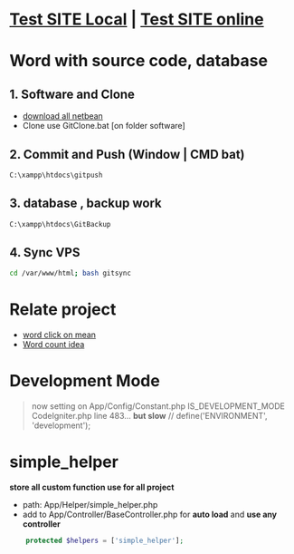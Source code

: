 # [Test SITE Local](http://localhost/)  |   [Test SITE online](http://52.185.134.172/)
# Word with source code, database
## 1. Software and Clone
- [download all netbean](https://drive.google.com/uc?id=1qbVaKpnXFbOQiIkqT_51VwRTiK-cEsJe&export=download)
- Clone use GitClone.bat [on folder software]
## 2. Commit and Push (Window | CMD bat)
```bat
C:\xampp\htdocs\gitpush
```
## 3. database , backup work
```bat
C:\xampp\htdocs\GitBackup
```
## 4. Sync VPS
```bash
cd /var/www/html; bash gitsync
```
# Relate project
- [word click on mean](https://github.com/dilaccode/word)
- [Word count idea](https://github.com/quangcongvn/word-count)

# Development Mode
> now setting on App/Config/Constant.php IS_DEVELOPMENT_MODE
CodeIgniter.php line 483... **but slow**
// define('ENVIRONMENT', 'development');

# simple_helper
**store all custom function use for all project**
- path: App/Helper/simple_helper.php
- add to  App/Controller/BaseController.php for **auto load** and **use any controller**
```php
    protected $helpers = ['simple_helper'];
```
